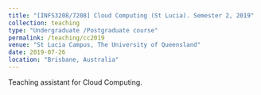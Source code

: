 ```yaml
---
title: "[INFS3208/7208] Cloud Computing (St Lucia). Semester 2, 2019"
collection: teaching
type: "Undergraduate /Postgraduate course"
permalink: /teaching/cc2019
venue: "St Lucia Campus, The University of Queensland"
date: 2019-07-26
location: "Brisbane, Australia"
---
```


Teaching assistant for Cloud Computing. 